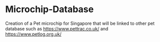# Microchip-Database
Creation of a Pet microchip for Singapore that will be linked to other pet database such as https://www.pettrac.co.uk/
and https://www.petlog.org.uk/
